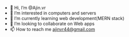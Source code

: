 - 👋 Hi, I’m @Ajin.vr
- 👀 I’m interested in computers and servers
- 🌱 I’m currently learning web development(MERN stack)
- 💞️ I’m looking to collaborate on Web apps
- 📫 How to reach me ajinvr44@gmail.com

<!---
Ajinvr/Ajinvr is a ✨ special ✨ repository because its `README.md` (this file) appears on your GitHub profile.
You can click the Preview link to take a look at your changes.
--->
